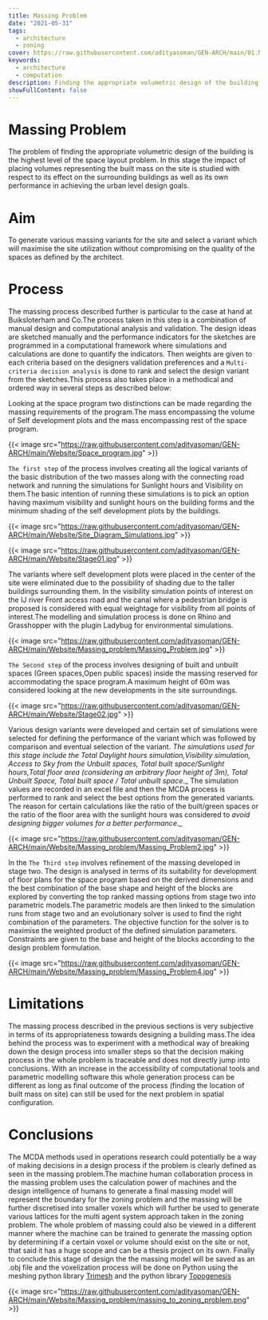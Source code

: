 ```yaml
---
title: Massing Problem
date: "2021-05-31"
tags:
  - architecture
  - zoning
cover: https://raw.githubusercontent.com/adityasoman/GEN-ARCH/main/01.Massing_problem/Massing_Problem_key_Image.jpg
keywords:
  - architecture
  - computation
description: Finding the appropriate volumetric design of the building
showFullContent: false
---
```

# Massing Problem

The problem of finding the appropriate volumetric design of the building is the highest level of the space layout problem. In this stage the impact of placing volumes representing the built mass on the site is studied with respect to its effect on the surrounding buildings as well as its own performance in achieving the urban level design goals.

# Aim

To generate various massing variants for the site and select a variant which will maximise the site utilization without compromising on the quality of the spaces as defined by the architect.

# Process

The massing process described further is particular to the case at hand at Buiksloterham and Co.The process taken in this step is a combination of manual design and  computational analysis and validation. The design ideas are sketched manually and the performance indicators for the sketches are programmed in a computational framework where simulations and calculations are done to quantify the indicators. Then weights are given to each criteria based on the designers validation preferences and a `Multi-criteria decision analysis` is done to rank and select the design variant from the sketches.This process also takes place in a methodical and ordered way in several steps as described below:

Looking at the space program two distinctions can be made regarding the massing requirements of the program.The mass encompassing the volume of Self development plots and the mass encompassing rest of the space program.

{{< image src="https://raw.githubusercontent.com/adityasoman/GEN-ARCH/main/Website/Space_program.jpg" >}}

`The first step` of the process involves creating all the logical variants of the basic distribution of the two masses along with the connecting road network and running the simulations for Sunlight hours and Visibility on them.The basic intention of running these simulations is to pick an option having maximum visibility and sunlight hours on the building forms and the minimum shading of the self development plots by the buildings.

{{< image src="https://raw.githubusercontent.com/adityasoman/GEN-ARCH/main/Website/Site_Diagram_Simulations.jpg" >}}

{{< image src="https://raw.githubusercontent.com/adityasoman/GEN-ARCH/main/Website/Stage01.jpg" >}}

The variants where self development plots were placed in the center of the site were eliminated due to the possibility of shading due to the taller buildings surrounding them. In the visibility simulation points of interest on the IJ river Front access road and the canal where a pedestrian bridge is proposed is considered with equal weightage for visibility from all points of interest.The modelling and simulation process is done on Rhino and Grasshopper with the plugin Ladybug for environmental simulations.

{{< image src="https://raw.githubusercontent.com/adityasoman/GEN-ARCH/main/Website/Massing_problem/Massing_Problem.jpg" >}}

`The Second step` of the process involves designing of built and unbuilt spaces (Green spaces,Open public spaces) inside the massing reserved for accommodating the space program.A maximum height of 60m was considered looking at the new developments in the site surroundings.

{{< image src="https://raw.githubusercontent.com/adityasoman/GEN-ARCH/main/Website/Stage02.jpg" >}}


Various design variants were developed and certain set of simulations were selected for defining the performance of the variant which was followed by comparison and eventual selection of the variant.  _The simulations used for this stage include the Total Daylight hours simulation,Visibility simulation, Access to Sky from the Unbuilt spaces, Total built space/Sunlight hours,Total floor area (considering an arbitrary floor height of 3m), Total Unbuilt Space, Total built space / Total unbuilt space_._ The simulation values are recorded in an excel file and then the MCDA process is performed to rank and select the best options from the generated variants. The reason for certain calculations like the ratio of the built/green spaces or the ratio of the floor area with the sunlight hours was considered to _avoid designing bigger volumes for a better performance_._

{{< image src="https://raw.githubusercontent.com/adityasoman/GEN-ARCH/main/Website/Massing_problem/Massing_Problem2.jpg" >}}

In the `The Third step` involves refinement of the massing developed in stage two. The design is analysed in terms of its suitability for development of floor plans for the space program  based on the derived dimensions and the best combination of the base shape and height of the blocks are explored by converting the top ranked massing options from stage two into parametric models.The parametric models are then linked to the simulation runs from stage two and an evolutionary solver is used to find the right combination of the parameters. The objective function for the solver is to maximise the weighted product of the defined simulation parameters. Constraints are given to the base and height of the blocks according to the design  problem formulation.

{{< image src="https://raw.githubusercontent.com/adityasoman/GEN-ARCH/main/Website/Massing_problem/Massing_Problem4.jpg" >}}


# Limitations

The massing process described in the previous sections is very subjective in terms of its appropriateness towards designing a building mass.The idea behind the process was to experiment with a methodical way of breaking down the design process into smaller steps so that the decision making process in the whole problem is traceable and does not directly jump into conclusions. With an increase in the accessibility of computational tools and parametric modelling software this whole generation process can be different as long as final outcome of the process (finding the location of built mass on site)  can still be used for the next problem in spatial configuration.


# Conclusions

The MCDA methods used in operations research could potentially be a way of making decisions in a design process if the problem is clearly defined as seen in the massing problem.The machine human collaboration process in the massing problem uses the calculation power of machines and the design intelligence of humans to  generate a final massing model will represent the boundary for the zoning problem and the massing will be further discretised into smaller voxels  which will further be used to generate various lattices for the multi agent system approach taken in the zoning problem. The whole problem of massing could also be viewed in a different manner where the machine can be trained to generate the massing option by determining if a certain voxel or volume should exist on the site or not, that said it has a huge scope and can be a thesis project on its own. Finally to conclude this stage of design the the massing model will be saved as an .obj file and the voxelization process will be done on Python using the meshing python library [Trimesh](https://trimsh.org/trimesh.html) and the python library [Topogenesis](https://topogenesis.readthedocs.io/notebooks/random_walker/)

{{< image src="https://raw.githubusercontent.com/adityasoman/GEN-ARCH/main/Website/Massing_problem/massing_to_zoning_problem.png" >}}
